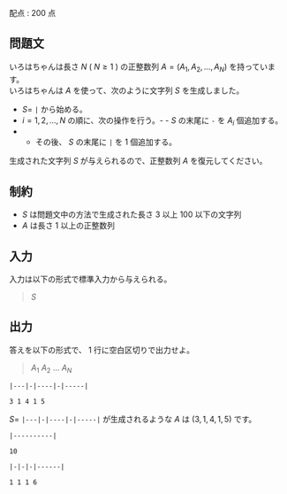 配点 : $200$ 点

## 問題文

いろはちゃんは長さ $N$ ( $N \ge 1$ ) の正整数列 $A=(A_1,A_2,\dots,A_N)$ を持っています。<br>
いろはちゃんは $A$ を使って、次のように文字列 $S$ を生成しました。  

- $S=$ `|` から始める。
- $i=1,2,\dots,N$ の順に、次の操作を行う。-   - $S$ の末尾に `-` を $A_i$ 個追加する。
-   - その後、 $S$ の末尾に `|` を $1$ 個追加する。

生成された文字列 $S$ が与えられるので、正整数列 $A$ を復元してください。

## 制約

- $S$ は問題文中の方法で生成された長さ $3$ 以上 $100$ 以下の文字列
- $A$ は長さ $1$ 以上の正整数列

## 入力

入力は以下の形式で標準入力から与えられる。

> $S$

## 出力

答えを以下の形式で、 $1$ 行に空白区切りで出力せよ。

> $A_1$ $A_2$ $\dots$ $A_N$

```input1
|---|-|----|-|-----|
```

```output1
3 1 4 1 5
```

$S=$ `|---|-|----|-|-----|` が生成されるような $A$ は $(3,1,4,1,5)$ です。

```input2
|----------|
```

```output2
10
```

```input3
|-|-|-|------|
```

```output3
1 1 1 6
```